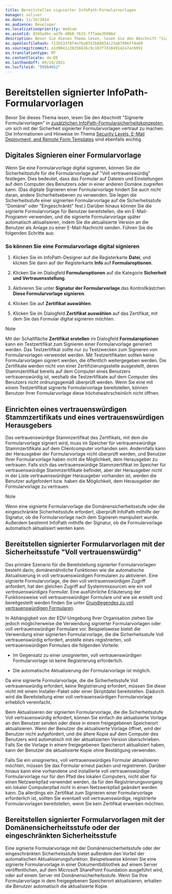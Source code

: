 ```yaml
---
title: Bereitstellen signierter InfoPath-Formularvorlagen
manager: soliver
ms.date: 11/16/2014
ms.audience: Developer
ms.localizationpriority: medium
ms.assetid: 8345a4bc-ad7b-d0b0-7615-f77ade35006d
description: Bevor Sie dieses Thema lesen, lesen Sie den Abschnitt "Signierte Formularvorlagen" in zusätzlichen InfoPath-Formularsicherheitskonzepten, um sich mit der Sicherheit signierter Formularvorlagen vertraut zu machen. Die Informationen und Hinweise im Thema Security Levels, E-Mail Deployment, and Remote Form Templates sind ebenfalls wichtig.
ms.openlocfilehash: f13b533f0f4e7ba9352b88054c23a87996ff4a09
ms.sourcegitcommit: a1d9041c20256616c9c183f7d1049142a7ac6991
ms.translationtype: MT
ms.contentlocale: de-DE
ms.lasthandoff: 09/24/2021
ms.locfileid: "59564652"
---
```

# <a name="deploying-signed-infopath-form-templates"></a>Bereitstellen signierter InfoPath-Formularvorlagen

Bevor Sie dieses Thema lesen, lesen Sie den Abschnitt "Signierte Formularvorlagen" in [zusätzlichen InfoPath-Formularsicherheitskonzepten,](additional-infopath-form-security-concepts.md) um sich mit der Sicherheit signierter Formularvorlagen vertraut zu machen. Die Informationen und Hinweise im Thema [Security Levels, E-Mail Deployment, and Remote Form Templates](security-levels-email-deployment-and-remote-form-templates.md) sind ebenfalls wichtig. 
  
## <a name="digitally-signing-a-form-template"></a>Digitales Signieren einer Formularvorlage

Wenn Sie eine Formularvorlage digital signieren, können Sie die Sicherheitsstufe für die Formularvorlage auf "Voll vertrauenswürdig" festlegen. Dies bedeutet, dass das Formular auf Dateien und Einstellungen auf dem Computer des Benutzers oder in einer anderen Domäne zugreifen kann. (Das digitale Signieren einer Formularvorlage hindert Sie auch nicht daran, andere Sicherheitsebenen zu verwenden. Sie legen die Sicherheitsstufe einer signierten Formularvorlage auf die Sicherheitsstufe "Domäne" oder "Eingeschränkt" fest.) Darüber hinaus können Sie die signierte Formularvorlage für Benutzer bereitstellen, die ein E-Mail-Programm verwenden, und die signierte Formularvorlage später automatisch aktualisieren, indem Sie die aktualisierte Version an die Benutzer als Anlage zu einer E-Mail-Nachricht senden. Führen Sie die folgenden Schritte aus:
  
### <a name="to-digitally-sign-a-form-template"></a>So können Sie eine Formularvorlage digital signieren

1. Klicken Sie im InfoPath-Designer auf die Registerkarte **Datei**, und klicken Sie dann auf der Registerkarte **Info** auf **Formularoptionen**. 
    
2. Klicken Sie im Dialogfeld **Formularoptionen** auf die Kategorie **Sicherheit und Vertrauensstellung**. 
    
3. Aktivieren Sie unter **Signatur der Formularvorlage** das Kontrollkästchen **Diese Formularvorlage signieren**. 
    
4. Klicken Sie auf **Zertifikat auswählen**.
    
5. Klicken Sie im Dialogfeld **Zertifikat auswählen** auf das Zertifikat, mit dem Sie das Formular digital signieren möchten. 
    
> [!NOTE]
> Mit der Schaltfläche **Zertifikat erstellen** im Dialogfeld **Formularoptionen** kann ein Testzertifikat zum Signieren einer Formularvorlage generiert werden. Das Testzertifikat sollte nur zu Testzwecken zum Signieren von Formularvorlagen verwendet werden. Mit Testzertifikaten sollten keine Formularvorlagen signiert werden, die öffentlich weitergegeben werden. Die Zertifikate werden nicht von einer Zertifizierungsstelle ausgestellt, deren Stammzertifikat bereits auf dem Computer eines Benutzers vertrauenswürdig ist, weshalb die Testzertifikate auf dem Computer des Benutzers nicht ordnungsgemäß überprüft werden. Wenn Sie eine mit einem Testzertifikat signierte Formularvorlage bereitstellen, können Benutzer Ihrer Formularvorlage diese höchstwahrscheinlich nicht öffnen. 
  
## <a name="establishing-a-trusted-root-certificate-and-publisher"></a>Einrichten eines vertrauenswürdigen Stammzertifikats und eines vertrauenswürdigen Herausgebers

  Das vertrauenswürdige Stammzertifikat des Zertifikats, mit dem die Formularvorlage signiert wird, muss im Speicher für vertrauenswürdige Stammzertifikate auf dem Clientcomputer vorhanden sein. Andernfalls kann der Herausgeber der Formularvorlage nicht überprüft werden, und Benutzer Ihrer Formularvorlage haben nicht die Möglichkeit, dem Herausgeber zu vertrauen. Falls sich das vertrauenswürdige Stammzertifikat im Speicher für vertrauenswürdige Stammzertifikate befindet, aber der Herausgeber nicht in der Liste vertrauenswürdiger Herausgeber vorhanden ist, werden die Benutzer aufgefordert bzw. haben die Möglichkeit, dem Herausgeber der Formularvorlage zu vertrauen. 
  
> [!NOTE]
> Wenn eine signierte Formularvorlage die Domänensicherheitsstufe oder die eingeschränkte Sicherheitsstufe erfordert, überprüft InfoPath mithilfe der Signatur, ob die Formularvorlage nach dem Signieren manipuliert wurde. Außerdem bestimmt InfoPath mithilfe der Signatur, ob die Formularvorlage automatisch aktualisiert werden kann. 
  
## <a name="deploying-signed-form-templates-with-full-trust-access"></a>Bereitstellen signierter Formularvorlagen mit der Sicherheitsstufe "Voll vertrauenswürdig"

Das primäre Szenario für die Bereitstellung signierter Formularvorlagen besteht darin, domänenähnliche Funktionen wie die automatische Aktualisierung in voll vertrauenswürdigen Formularen zu aktivieren. Eine signierte Formularvorlage, die den voll vertrauenswürdigen Zugriff anfordert, hat den gleichen Zugriff auf Systemressourcen wie ein *voll vertrauenswürdiges Formular.* Eine ausführliche Erläuterung der Funktionsweise voll vertrauenswürdiger Formulare und wie sie erstellt und bereitgestellt werden finden Sie unter [Grundlegendes zu voll vertrauenswürdigen Formularen](understanding-fully-trusted-forms.md).
  
In Abhängigkeit von der EDV-Umgebung Ihrer Organisation ziehen Sie jedoch möglicherweise die Verwendung signierter Formularvorlagen oder voll vertrauenswürdiger Formulare vor. Beispielsweise bietet die Verwendung einer signierten Formularvorlage, die die Sicherheitsstufe Voll vertrauenswürdig erfordert, anstelle eines registrierten, voll vertrauenswürdigen Formulars die folgenden Vorteile:
  
- Im Gegensatz zu einer unsignierten, voll vertrauenswürdigen Formularvorlage ist keine Registrierung erforderlich.
    
- Die automatische Aktualisierung der Formularvorlage ist möglich.
    
Da eine signierte Formularvorlage, die die Sicherheitsstufe Voll vertrauenswürdig erfordert, keine Registrierung erfordert, müssen Sie diese nicht mit einem Installer-Paket oder einer Skriptdatei bereitstellen. Dadurch wird die Bereitstellung einer voll vertrauenswürdigen Formularvorlage erheblich vereinfacht.
  
Beim Aktualisieren der signierten Formularvorlage, die die Sicherheitsstufe Voll vertrauenswürdig erfordert, können Sie einfach die aktualisierte Vorlage an den Benutzer senden oder diese in einem freigegebenen Speicherort aktualisieren. Wenn der Benutzer die aktualisierte Vorlage öffnet, wird der Benutzer nicht aufgefordert, und die ältere Kopie auf dem Computer des Benutzers wird automatisch mit der aktualisierten Version überschrieben. Falls Sie die Vorlage in einem freigegebenen Speicherort aktualisiert haben, kann der Benutzer die aktualisierte Kopie ohne Bestätigung verwenden.
  
Falls Sie ein unsigniertes, voll vertrauenswürdiges Formular aktualisieren möchten, müssen Sie das Formular erneut packen und registrieren. Darüber hinaus kann eine vorhandene und installierte voll vertrauenswürdige Formularvorlage nur für den Pfad des lokalen Computers, nicht aber für einen Netzwerkpfad verwendet werden, da für den Registrierungsvorgang ein lokaler Computerpfad nicht in einen Netzwerkpfad geändert werden kann. Da allerdings ein Zertifikat zum Signieren einer Formularvorlage erforderlich ist, sollten Sie eventuell voll vertrauenswürdige, registrierte Formularvorlagen bereitstellen, wenn Sie kein Zertifikat erwerben möchten.
  
## <a name="deploying-signed-form-templates-with-domain-or-restricted-access"></a>Bereitstellen signierter Formularvorlagen mit der Domänensicherheitsstufe oder der eingeschränkten Sicherheitsstufe 

Eine signierte Formularvorlage mit der Domänensicherheitsstufe oder der eingeschränkten Sicherheitsstufe bietet außerdem den Vorteil der automatischen Aktualisierungsfunktion. Beispielsweise können Sie eine signierte Formularvorlage in einer Dokumentbibliothek auf einem Server veröffentlichen, auf dem Microsoft SharePoint Foundation ausgeführt wird, oder auf einem Server mit Domänensicherheitsstufe. Wenn Sie Ihre Formularvorlage in dem freigegebenen Speicherort aktualisieren, erhalten die Benutzer automatisch die aktualisierte Kopie.
  


